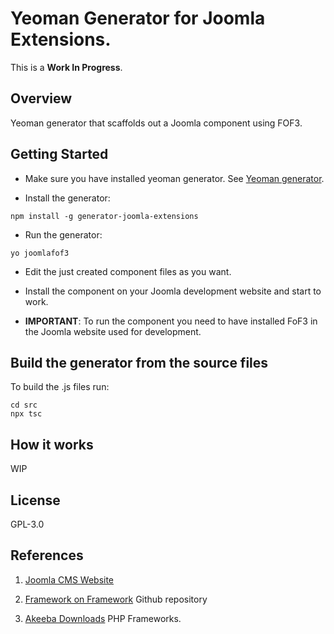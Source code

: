 #  Yeoman Generator for Joomla Extensions.

This is a **Work In Progress**.

## Overview

Yeoman generator that scaffolds out a Joomla component using FOF3.


## Getting Started

* Make sure you have installed yeoman generator. See [Yeoman generator](https://yeoman.io/learning/).

*  Install the generator:

```shell
npm install -g generator-joomla-extensions
```

*  Run the generator:

```shell
yo joomlafof3
```

*  Edit the just created component files as you want.

*  Install the component on your Joomla development website and start to work.

*  **IMPORTANT**: To run the component you need to have installed FoF3 in the Joomla website used for development.

## Build the generator from the source files

To build the .js files run:

```shell
cd src
npx tsc
```

## How it works

WIP

## License

GPL-3.0

## References

1.  [Joomla CMS Website](https://www.joomla.org/)

2.  [Framework on Framework](https://github.com/akeeba/fof) Github repository

3.  [Akeeba Downloads](https://www.akeebabackup.com/download.html) PHP Frameworks.

